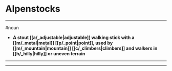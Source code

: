 # Alpenstocks
---
#noun
- **A stout [[a/_adjustable|adjustable]] walking stick with a [[m/_metal|metal]] [[p/_point|point]], used by [[m/_mountain|mountain]] [[c/_climbers|climbers]] and walkers in [[h/_hilly|hilly]] or uneven terrain**
---
---
